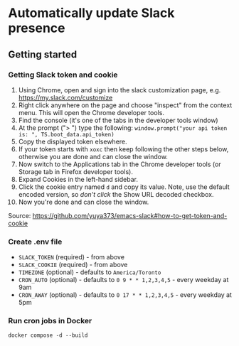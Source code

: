 # Automatically update Slack presence

## Getting started

### Getting Slack token and cookie

1. Using Chrome, open and sign into the slack customization page,
   e.g. https://my.slack.com/customize
2. Right click anywhere on the page and choose "inspect" from the
   context menu. This will open the Chrome developer tools.
3. Find the console (it's one of the tabs in the developer tools window)
4. At the prompt ("> ") type the following:
   `window.prompt("your api token is: ", TS.boot_data.api_token)`
5. Copy the displayed token elsewhere.
6. If your token starts with `xoxc` then keep following the other steps below, otherwise you are done and can close the window.
7. Now switch to the Applications tab in the Chrome developer tools (or Storage tab in Firefox developer tools).
8. Expand Cookies in the left-hand sidebar.
9. Click the cookie entry named `d` and copy its value. Note, use the default encoded version, so _don't click_ the Show URL decoded checkbox.
10. Now you're done and can close the window.

Source: https://github.com/yuya373/emacs-slack#how-to-get-token-and-cookie

### Create .env file

- `SLACK_TOKEN` (required) - from above
- `SLACK_COOKIE` (required) - from above
- `TIMEZONE` (optional) - defaults to `America/Toronto`
- `CRON_AUTO` (optional) - defaults to `0 9 * * 1,2,3,4,5` - every weekday at 9am
- `CRON_AWAY` (optional) - defaults to `0 17 * * 1,2,3,4,5` - every weekday at 5pm

### Run cron jobs in Docker

```
docker compose -d --build
```

